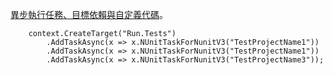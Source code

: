 [異步執行任務、目標依賴與自定義代碼](https://flubucore.dotnetcore.xyz/buildscript-fundamentals#Async-execution)。

```
    context.CreateTarget("Run.Tests")
        .AddTaskAsync(x => x.NUnitTaskForNunitV3("TestProjectName1"))
        .AddTaskAsync(x => x.NUnitTaskForNunitV3("TestProjectName1"))
        .AddTaskAsync(x => x.NUnitTaskForNunitV3("TestProjectName3"));
```